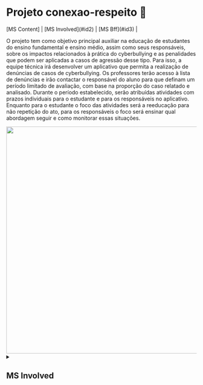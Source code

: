 <h1> Projeto conexao-respeito 🤝</h1>
[MS Content] |  [MS Involved](#id2)  |  [MS Bff](#id3)  |
<p>O projeto tem como objetivo principal auxiliar na educação de estudantes do ensino fundamental e ensino médio, assim como seus responsáveis, 
  sobre os impactos relacionados à prática do cyberbullying e as penalidades que podem ser aplicadas a casos de agressão desse tipo.
  Para isso, a equipe técnica irá desenvolver um aplicativo que permita a realização de denúncias de casos de cyberbullying. 
  Os professores terão acesso à lista de denúncias e irão contactar o responsável do aluno para que definam um período limitado de avaliação, com base na proporção do caso relatado e analisado.
  Durante o período estabelecido, serão atribuídas atividades com prazos individuais para o estudante e para os responsáveis no aplicativo. 
  Enquanto para o estudante o foco das atividades será a reeducação para não repetição do ato, para os responsáveis o foco será ensinar qual abordagem seguir e como monitorar essas situações.
</p>
<div align="center">
  <img src="https://github.com/Matheus-Braynner/conexao-respeito-back-end/assets/68668725/06aedf0a-3195-48f4-ad34-c10a32a30854" width="600px"/>
</div>

<details>
  <summary><a id="id1"><h2><strong>MS Involved</strong></h2></summary>

<p> O MS involved tem a responsabilidade de armazenar e gerenciar os dados de alunos, professores e responsáveis. O MS involved possui os seguintes endpoints:</p>
<h1> Diagrama ER</h1>
<div align="center">
  <img src="https://github.com/Matheus-Braynner/shop_style_virtual_commerce/assets/68668725/a8d0478d-e1f9-4bb0-9903-167611f9b969.png" width="600px"/>
</div>

```
*INVOLVED CONTROLLER:*

- POST - /v1/involved/teacher
- POST - /v1/involved/student
- GET - /v1/involved/student/{studentRegister}
- POST - /v1/involved/responsible
- POST - /v1/involved/auth/login
- GET - /v1/involved/student/educational-institution

*COMPLAINT CONTROLLER:*
- POST - /v1/complaint/{involvedCpf}
- GET - /v1/complaint/{complaintId}
```

<p><strong>Campos da tabela complaint:</strong></p>

```
ID, EDUCATIONAL_INSTITUTION, NAME_AGGRESSOR, PLACE_VIOLATION_OCCURRED, COMPLAINT_REASON
```

<p><strong>Campos da tabela responsible:</strong></p>

```
ID, FULLNAME, BIRTH_DATE, NAME_TUTORED_STUDENT, STUDENT_REGISTRATION, CPF, POSTAL_CODE, ADDRESS, CITY, NEIGHBORHOOD, PHONE_NUMBER, EDUCATIONAL_INSTITUTION, EMAIL, PASSWORD
```

<p><strong>Campos da tabela student:</strong></p>

```
ID, FULLNAME, BIRTH_DATE, NAME_RESPONSIBLE, RESPONSIBLE_ID, REGISTRATION, CPF, POSTAL_CODE, ADDRESS, CITY, NEIGHBORHOOD, PHONE_NUMBER, EDUCATIONAL_INSTITUTION, EMAIL, PASSWORD
```

<p><strong>Campos da tabela teacher:</strong></p>

```
ID, FULLNAME, EMAIL, PASSWORD, POSTAL_CODE, ADDRESS, CITY, NEIGHBORHOOD, PHONE_NUMBER, EDUCATIONAL_INSTITUTION, REGISTRATION, CPF, BIRTH_DATE
```

<p><strong>Observação:</strong></p>

<li>O campo ID de todas as tabelas deve ser gerado por auto incremento.</li>
<h2>Exemplo de um payload para cadastrar estudante:</h2>

```

 {
    "fullname": "Matheus",
    "email": "email@outlook.com",
    "password": "123456",
    "postalCode": "postalCode",
    "address": "address",
    "city": "city",
    "neighborhood": "neighborhood",
    "phoneNumber": "phoneNumber",
    "educationalInstitution": "educationalIntitution",
    "registration": "registration12",
    "cpf": "88127437069",
    "birthDate": "2020-03-12",
    "nameResponsible": "nameResponsible"
}

```


<p><strong>Validações necessárias:</strong></p>
<li>Os campos <code>fullname</code> e <code>nameResponsible</code> precisam ter no mínimo 3 caracteres.</li>
<li>O campo <code>cpf</code> precisa seguir o seguinte padrão (xxx-xxx-xxx.xx).</li>
<li>O campo <code>email</code> precisa estar no formato de um email válido e não deve permitir emails duplicados.</li>
<li>O campo <code>password</code> precisa ter no mínimo 6 caracteres e tem que ser salvo criptografado no banco.</li>
<li>O campo <code>birthdate</code> precisa ser salvo no banco como o tipo date e tem que estar no formato ISO-8601, entretanto na hora de serializar o objeto e enviar no payload do response esse campo precisa estar no formato dd/mm/aaaa.</li>
<li>O campo <code>phoneNumber</code> deve aceitar somente valores numéricos.</li>

<p></p>
<h2>Exemplo de um payload para cadastrar professor:</h2>

```
{
"fullname": "Matheus",
"email": "email@outlook.com",
"password": "123456",
"postalCode": "postalCode",
"address": "address",
"city": "city",
"neighborhood": "neighborhood",
"phoneNumber": "phoneNumber",
"educationalInstitution": "educationalIntitution",
"registration": "registration12",
"cpf": "88127437069",
"birthDate": "2020-03-12"
}
```

<p><strong>Validações necessárias:</strong></p>
<li>Os campos <code>fullname</code> e <code>registration</code> precisam ter no mínimo 3 caracteres.</li>
<li>O campo <code>cpf</code> precisa seguir o seguinte padrão (xxx-xxx-xxx.xx).</li>
<li>O campo <code>email</code> precisa estar no formato de um email válido e não deve permitir emails duplicados.</li>
<li>O campo <code>password</code> precisa ter no mínimo 6 caracteres e tem que ser salvo criptografado no banco.</li>
<li>O campo <code>birthDate</code> precisa ser salvo no banco como o tipo date e tem que estar no formato ISO-8601, entretanto na hora de serializar o objeto e enviar no payload do response esse campo precisa estar no formato dd/mm/aaaa.</li>
<li>O campo <code>phoneNumber</code> deve aceitar somente valores numéricos.</li>

<p></p>
<h2>Exemplo de um payload para cadastrar responsável:</h2>

```
{
"fullname": "João da Silva",
"birthDate": "1990-05-15",
"nameTutoredStudent": "Maria da Silva",
"studentRegistration": "ST12345",
"cpf": "123.456.789-10",
"postalCode": "12345-678",
"address": "Rua Principal, 123",
"city": "Cidade",
"neighborhood": "Bairro",
"phoneNumber": "123456789",
"educationalInstitution": "Instituição de Ensino",
"email": "joao.silva@example.com",
"password": "senha123"
}
```

<p><strong>Validações necessárias:</strong></p>
<li>Os campos <code>fullname</code>, <code>nameTutoredStudent</code> e <code>educationalInstitution</code> precisam ter no mínimo 3 caracteres.</li>
<li>O campo <code>cpf</code> precisa seguir o seguinte padrão (xxx.xxx.xxx-xx).</li>
<li>O campo <code>email</code> precisa estar no formato de um email válido e não deve permitir emails duplicados.</li>
<li>O campo <code>password</code> precisa ter no mínimo 6 caracteres.</li>
<li>O campo <code>birthDate</code> precisa ser salvo no banco como o tipo date e tem que estar no formato ISO-8601, entretanto na hora de serializar o objeto e enviar no payload do response esse campo precisa estar no formato dd/mm/aaaa.</li>
<li>O campo <code>phoneNumber</code> deve aceitar somente valores numéricos.</li>

<p></p>
<h2>Exemplo de um payload para cadastrar uma denuncia:</h2>

{
"educationalInstitution": "Nome da Instituição",
"nameAggressor": "Fulano de Tal",
"placeViolationOccurred": "Local da Violência",
"complaintReason": "Motivo da Denúncia"
}
```

{
"educationalInstitution": "Nome da Instituição",
"nameAggressor": "Fulano de Tal",
"placeViolationOccurred": "Local da Violência",
"complaintReason": "Motivo da Denúncia"
}

</details>
